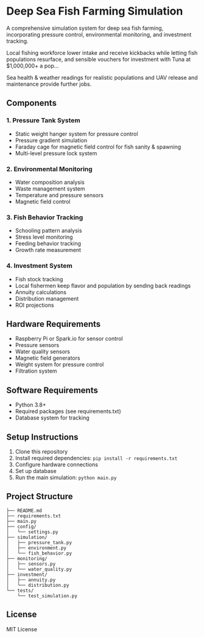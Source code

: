 # Deep Sea Fish Farming Simulation

A comprehensive simulation system for deep sea fish farming, incorporating pressure control, environmental monitoring, and investment tracking.

Local fishing workforce lower intake and receive kickbacks while letting fish populations resurface, and sensible vouchers for investment with Tuna at $1,000,000+ a pop...

Sea health & weather readings for realistic populations and UAV release and maintenance provide further jobs.

## Components

### 1. Pressure Tank System
- Static weight hanger system for pressure control
- Pressure gradient simulation
- Faraday cage for magnetic field control for fish sanity & spawning
- Multi-level pressure lock system

### 2. Environmental Monitoring
- Water composition analysis
- Waste management system
- Temperature and pressure sensors
- Magnetic field control

### 3. Fish Behavior Tracking
- Schooling pattern analysis
- Stress level monitoring
- Feeding behavior tracking
- Growth rate measurement

### 4. Investment System
- Fish stock tracking
- Local fishermen keep flavor and population by sending back readings
- Annuity calculations
- Distribution management
- ROI projections

## Hardware Requirements
- Raspberry Pi or Spark.io for sensor control
- Pressure sensors
- Water quality sensors
- Magnetic field generators
- Weight system for pressure control
- Filtration system

## Software Requirements
- Python 3.8+
- Required packages (see requirements.txt)
- Database system for tracking

## Setup Instructions
1. Clone this repository
2. Install required dependencies: `pip install -r requirements.txt`
3. Configure hardware connections
4. Set up database
5. Run the main simulation: `python main.py`

## Project Structure
```
├── README.md
├── requirements.txt
├── main.py
├── config/
│   └── settings.py
├── simulation/
│   ├── pressure_tank.py
│   ├── environment.py
│   └── fish_behavior.py
├── monitoring/
│   ├── sensors.py
│   └── water_quality.py
├── investment/
│   ├── annuity.py
│   └── distribution.py
└── tests/
    └── test_simulation.py
```

## License
MIT License 
